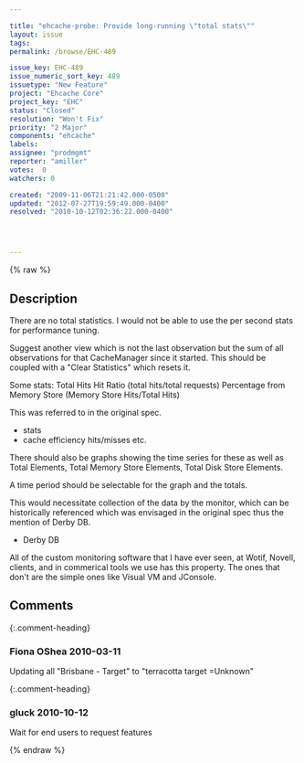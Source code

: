 ```yaml
---

title: "ehcache-probe: Provide long-running \"total stats\""
layout: issue
tags: 
permalink: /browse/EHC-489

issue_key: EHC-489
issue_numeric_sort_key: 489
issuetype: "New Feature"
project: "Ehcache Core"
project_key: "EHC"
status: "Closed"
resolution: "Won't Fix"
priority: "2 Major"
components: "ehcache"
labels: 
assignee: "prodmgmt"
reporter: "amiller"
votes:  0
watchers: 0

created: "2009-11-06T21:21:42.000-0500"
updated: "2012-07-27T19:59:49.000-0400"
resolved: "2010-10-12T02:36:22.000-0400"




---
```


{% raw %}

## Description

<div markdown="1" class="description">

There are no total statistics. I would not be able to use the per second stats for performance tuning.

Suggest another view which is not the last observation but the sum of all observations for that CacheManager since it started. This should be coupled with a "Clear Statistics" which resets it. 

Some stats:
Total Hits
Hit Ratio (total hits/total requests)
Percentage from Memory Store (Memory Store Hits/Total Hits)

This was referred to in the original spec.
- stats
- cache efficiency hits/misses etc.

There should also be graphs showing the time series for these as well as Total Elements, Total Memory Store Elements, Total Disk Store Elements.

A time period should be selectable for the graph and the totals.

This would necessitate collection of the data by the monitor, which can be historically referenced which was envisaged in the original spec thus the mention of Derby DB.
- Derby DB


All of the custom monitoring software that I have ever seen, at Wotif, Novell, clients, and in commerical tools we use has this property. The ones that don't are the simple ones like Visual VM and JConsole.

</div>

## Comments


{:.comment-heading}
### **Fiona OShea** <span class="date">2010-03-11</span>

<div markdown="1" class="comment">

 Updating all "Brisbane - Target" to "terracotta target =Unknown"

</div>


{:.comment-heading}
### **gluck** <span class="date">2010-10-12</span>

<div markdown="1" class="comment">

Wait for end users to request features

</div>



{% endraw %}
